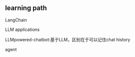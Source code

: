 ## learning path
LangChain

LLM applications

LLMpowered-chatbot:基于LLM，区别在于可以记住chat history

agent



